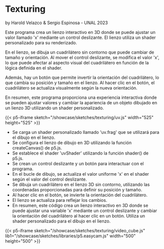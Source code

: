 # Texturing
by Harold Velazco & Sergio Espinosa - UNAL 2023

Este programa crea un lienzo interactivo en 3D donde se puede ajustar un valor llamado 'x' mediante un control deslizante. El lienzo utiliza un shader personalizado para su renderizado.

En el lienzo, se dibuja un cuadrilátero sin contorno que puede cambiar de tamaño y orientación. Al mover el control deslizante, se modifica el valor 'x', lo que puede afectar al aspecto visual del cuadrilátero en función de la lógica definida en el shader.

Además, hay un botón que permite invertir la orientación del cuadrilátero, lo que cambia su posición y tamaño en el lienzo. Al hacer clic en el botón, el cuadrilátero se actualiza visualmente según la nueva orientación.

En resumen, este programa proporciona una experiencia interactiva donde se pueden ajustar valores y cambiar la apariencia de un objeto dibujado en un lienzo 3D utilizando un shader personalizado.

{{< p5-iframe sketch="/showcase/sketches/texturing/uv.js" width="525" height="525" >}}

* Se carga un shader personalizado llamado 'uv.frag' que se utilizará para el dibujo en el lienzo.
* Se configura el lienzo de dibujo en 3D utilizando la función createCanvas() de p5.js.
* Se establece el shader 'uvShader' utilizando la función shader() de p5.js.
* Se crean un control deslizante y un botón para interactuar con el programa.
* En el bucle de dibujo, se actualiza el valor uniforme 'x' en el shader según el valor del control deslizante.
* Se dibuja un cuadrilátero en el lienzo 3D sin contorno, utilizando las coordenadas proporcionadas para definir su posición y tamaño.
* Al hacer clic en el botón, se invierte la orientación del cuadrilátero.
* El lienzo se actualiza para reflejar los cambios.
* En resumen, este código crea un lienzo interactivo en 3D donde se puede ajustar una variable 'x' mediante un control deslizante y cambiar la orientación del cuadrilátero al hacer clic en un botón. Utiliza un shader personalizado para el dibujo en el lienzo.

{{< p5-iframe sketch="/showcase/sketches/texturing/video_cube.js" lib1="/showcase/sketches/libraries/p5.easycam.js" width="500" height="500" >}}
